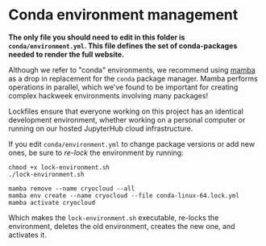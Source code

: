 # Conda environment management

**The only file you should need to edit in this folder is `conda/environment.yml`. This file defines the set of conda-packages needed to render the full website.**

Although we refer to "conda" environments, we recommend using [mamba](https://github.com/mamba-org/mamba) as a drop in replacement for the `conda` package manager. Mamba performs operations in parallel, which we've found to be important for creating complex hackweek environments involving many packages!

Lockfiles ensure that everyone working on this project has an identical development environment, whether working on a personal computer or running on our hosted JupyterHub cloud infrastructure.

If you edit `conda/environment.yml` to change package versions or add new ones, be sure to _re-lock_ the environment by running: 
 
```
chmod +x lock-environment.sh
./lock-environment.sh

mamba remove --name cryocloud --all
mamba env create --name cryocloud --file conda-linux-64.lock.yml
mamba activate cryocloud
```
Which makes the `lock-environment.sh` executable, re-locks the environment, deletes the old environment, creates the new one, and activates it.
